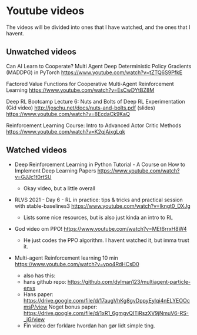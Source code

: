 # Youtube videos

The videos will be divided into ones that I have watched, and the ones that I havent.

## Unwatched videos
Can AI Learn to Cooperate? Multi Agent Deep Deterministic Policy Gradients (MADDPG) in PyTorch
https://www.youtube.com/watch?v=tZTQ6S9PfkE

Factored Value Functions for Cooperative Multi-Agent Reinforcement Learning
https://www.youtube.com/watch?v=EsCwDYtBZ8M



Deep RL Bootcamp Lecture 6: Nuts and Bolts of Deep RL Experimentation  (Gid video)
http://joschu.net/docs/nuts-and-bolts.pdf  (slides)
https://www.youtube.com/watch?v=8EcdaCk9KaQ



Reinforcement Learning Course: Intro to Advanced Actor Critic Methods
https://www.youtube.com/watch?v=K2qjAixgLqk







## Watched videos


- Deep Reinforcement Learning in Python Tutorial - A Course on How to Implement Deep Learning Papers https://www.youtube.com/watch?v=GJJc1t0rtSU
	- Okay video, but a little overall

- RLVS 2021 - Day 6 - RL in practice: tips & tricks and practical session with stable-baselines3 https://www.youtube.com/watch?v=Ikngt0_DXJg
	- Lists some nice resources, but is also just kinda an intro to RL

- God video om PPO! https://www.youtube.com/watch?v=MEt6rrxH8W4
	- He just codes the PPO algorithm. I havent watched it, but imma trust it.


- Multi-agent Reinforcement learning 10 min https://www.youtube.com/watch?v=ypo4RdHCsD0
	- also has this:
	- hans github repo:  https://github.com/dylman123/multiagent-particle-envs
	- Hans paper: https://drive.google.com/file/d/17augVhKg8gvDppyEylqi4nELYEOOcmsP/view Noget bonus paper: https://drive.google.com/file/d/1xR1_6gmgvQITjRszXV9jNmuV6-RS-_jG/view
	- Fin video der forklare hvordan han gør lidt simple ting. 